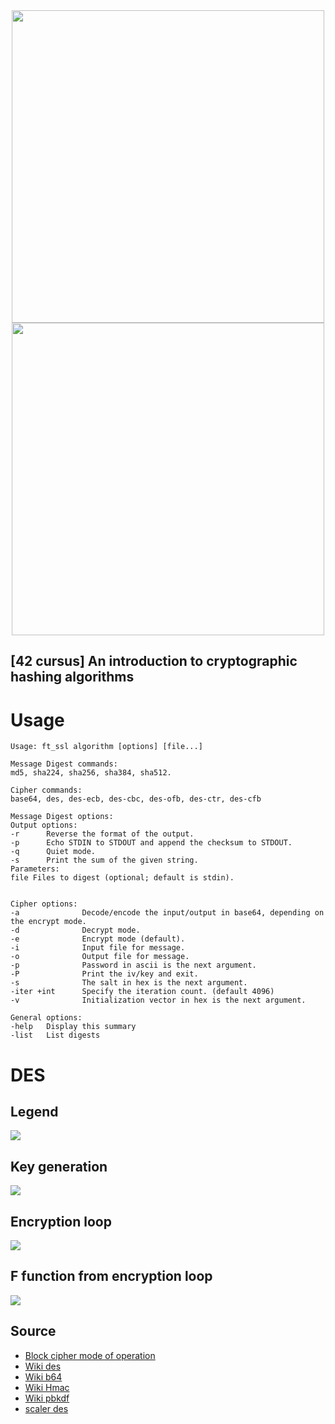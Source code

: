 <div align="center">
  <img height="500px" src="https://user-images.githubusercontent.com/28403617/214816333-8eb0d620-d550-4de5-bf9f-20e70de6c010.svg#gh-light-mode-only">
  <img height="500px" src="https://user-images.githubusercontent.com/28403617/214816435-826743cc-d7b5-499d-b274-43cd246d96a6.svg#gh-dark-mode-only">
</div>

## [42 cursus] An introduction to cryptographic hashing algorithms

# Usage

```
Usage: ft_ssl algorithm [options] [file...]

Message Digest commands:
md5, sha224, sha256, sha384, sha512.

Cipher commands:
base64, des, des-ecb, des-cbc, des-ofb, des-ctr, des-cfb

Message Digest options:
Output options: 
-r      Reverse the format of the output.
-p      Echo STDIN to STDOUT and append the checksum to STDOUT.
-q      Quiet mode.
-s      Print the sum of the given string.
Parameters:
file Files to digest (optional; default is stdin).


Cipher options:
-a              Decode/encode the input/output in base64, depending on the encrypt mode.
-d              Decrypt mode.
-e              Encrypt mode (default).
-i              Input file for message.
-o              Output file for message.
-p              Password in ascii is the next argument.
-P              Print the iv/key and exit.
-s              The salt in hex is the next argument.
-iter +int      Specify the iteration count. (default 4096)
-v              Initialization vector in hex is the next argument.

General options: 
-help   Display this summary
-list   List digests
```

# DES

## Legend

<img src="https://user-images.githubusercontent.com/28403617/213419800-d5e2e6a2-2a05-48ce-ae80-10be0756729e.png" align="center" />

## Key generation

<img src="https://user-images.githubusercontent.com/28403617/214658874-4324cb78-2647-4ba2-ad27-7511662d7f15.png" />

## Encryption loop

<img src="https://user-images.githubusercontent.com/28403617/213419908-23ea6121-2be4-49f3-9af6-c96b8cf91975.png" />

## F function from encryption loop

<img src="https://user-images.githubusercontent.com/28403617/213419874-3fa99277-0c28-4c49-b37d-b35669320977.png" />



## Source

- [Block cipher mode of operation](https://en.wikipedia.org/wiki/Block_cipher_mode_of_operation)
- [Wiki des](https://en.wikipedia.org/wiki/Data_Encryption_Standard)
- [Wiki b64](https://en.wikipedia.org/wiki/Base64)
- [Wiki Hmac](https://en.wikipedia.org/wiki/HMAC)
- [Wiki pbkdf](https://fr.wikipedia.org/wiki/PBKDF2)
- [scaler des](https://www.scaler.com/topics/des-algorithm/)
